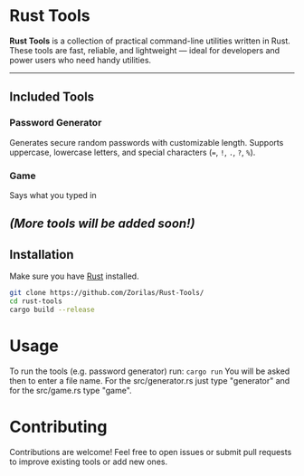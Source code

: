 # Rust Tools

**Rust Tools** is a collection of practical command-line utilities written in Rust. These tools are fast, reliable, and lightweight — ideal for developers and power users who need handy utilities.

---

## Included Tools

### Password Generator

Generates secure random passwords with customizable length. Supports uppercase, lowercase letters, and special characters (`=`, `!`, `.`, `?`, `%`).

### Game

Says what you typed in

*(More tools will be added soon!)*
---

## Installation

Make sure you have [Rust](https://www.rust-lang.org/tools/install) installed.

```bash
git clone https://github.com/Zorilas/Rust-Tools/
cd rust-tools
cargo build --release
```

# Usage

To run the tools (e.g. password generator) run:
`cargo run`
You will be asked then to enter a file name. For the src/generator.rs just type "generator" and for the src/game.rs type "game".

# Contributing
Contributions are welcome!
Feel free to open issues or submit pull requests to improve existing tools or add new ones.

